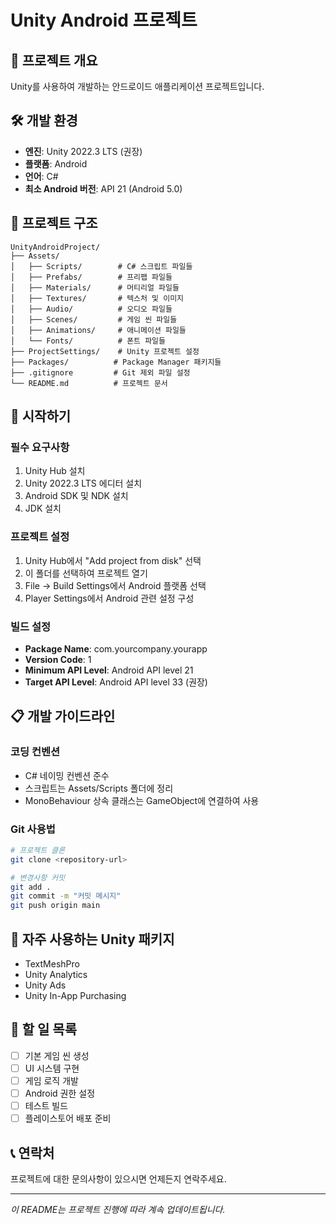 # Unity Android 프로젝트

## 📱 프로젝트 개요
Unity를 사용하여 개발하는 안드로이드 애플리케이션 프로젝트입니다.

## 🛠️ 개발 환경
- **엔진**: Unity 2022.3 LTS (권장)
- **플랫폼**: Android
- **언어**: C#
- **최소 Android 버전**: API 21 (Android 5.0)

## 📁 프로젝트 구조
```
UnityAndroidProject/
├── Assets/
│   ├── Scripts/        # C# 스크립트 파일들
│   ├── Prefabs/        # 프리팹 파일들
│   ├── Materials/      # 머티리얼 파일들
│   ├── Textures/       # 텍스처 및 이미지
│   ├── Audio/          # 오디오 파일들
│   ├── Scenes/         # 게임 씬 파일들
│   ├── Animations/     # 애니메이션 파일들
│   └── Fonts/          # 폰트 파일들
├── ProjectSettings/    # Unity 프로젝트 설정
├── Packages/          # Package Manager 패키지들
├── .gitignore         # Git 제외 파일 설정
└── README.md          # 프로젝트 문서
```

## 🚀 시작하기

### 필수 요구사항
1. Unity Hub 설치
2. Unity 2022.3 LTS 에디터 설치
3. Android SDK 및 NDK 설치
4. JDK 설치

### 프로젝트 설정
1. Unity Hub에서 "Add project from disk" 선택
2. 이 폴더를 선택하여 프로젝트 열기
3. File → Build Settings에서 Android 플랫폼 선택
4. Player Settings에서 Android 관련 설정 구성

### 빌드 설정
- **Package Name**: com.yourcompany.yourapp
- **Version Code**: 1
- **Minimum API Level**: Android API level 21
- **Target API Level**: Android API level 33 (권장)

## 📋 개발 가이드라인

### 코딩 컨벤션
- C# 네이밍 컨벤션 준수
- 스크립트는 Assets/Scripts 폴더에 정리
- MonoBehaviour 상속 클래스는 GameObject에 연결하여 사용

### Git 사용법
```bash
# 프로젝트 클론
git clone <repository-url>

# 변경사항 커밋
git add .
git commit -m "커밋 메시지"
git push origin main
```

## 🔧 자주 사용하는 Unity 패키지
- TextMeshPro
- Unity Analytics
- Unity Ads
- Unity In-App Purchasing

## 📝 할 일 목록
- [ ] 기본 게임 씬 생성
- [ ] UI 시스템 구현
- [ ] 게임 로직 개발
- [ ] Android 권한 설정
- [ ] 테스트 빌드
- [ ] 플레이스토어 배포 준비

## 📞 연락처
프로젝트에 대한 문의사항이 있으시면 언제든지 연락주세요.

---
*이 README는 프로젝트 진행에 따라 계속 업데이트됩니다.*
